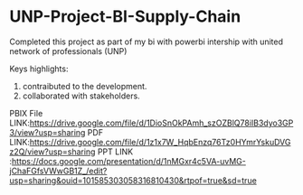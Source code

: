 # UNP-Project-BI-Supply-Chain

Completed this project as part of my bi with powerbi intership with united network of professionals (UNP)

Keys highlights:

1. contraibuted to the development.
2. collaborated with stakeholders.

PBIX File LINK:https://drive.google.com/file/d/1DioSnOkPAmh_szOZBlQ78iIB3dyo3GP3/view?usp=sharing
PDF LINK:https://drive.google.com/file/d/1z1x7W_HqbEnzq76Tz0HYmrYskuDVGz2Q/view?usp=sharing
PPT LINK :https://docs.google.com/presentation/d/1nMGxr4c5VA-uvMG-jChaFGfsVWwGB1Z_/edit?usp=sharing&ouid=101585303058316810430&rtpof=true&sd=true
